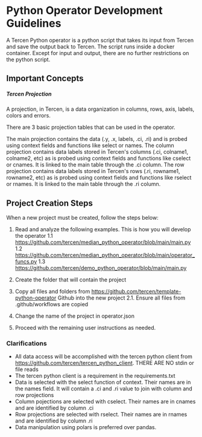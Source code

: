 # Python Operator Development Guidelines

A Tercen Python operator is a python script that takes its input from Tercen and save the output back to Tercen.
The script runs inside a docker container.
Except for input and output, there are no further restrictions on the python script.

## Important Concepts

##### Tercen Projection

A projection, in Tercen, is a data organization in columns, rows, axis, labels, colors and errors. 

There are 3 basic projection tables that can be used in the operator.

The main projection contains the data (.y, .x, labels, .ci, .ri) and is probed using context fields and functions like select or names.
The column projection contains data labels stored in Tercen's columns (.ci, colname1, colname2, etc) as is probed using context fields and functions like cselect or cnames. It is linked to the main table through the .ci column. 
The row projection contains data labels stored in Tercen's rows  (.ri, rowname1, rowname2, etc) as is probed using context fields and functions like rselect or rnames. It is linked to the main table through the .ri column.




## Project Creation Steps

When a new project must be created, follow the steps below:
1. Read and analyze the following examples. This is how you will develop the operator
1.1 https://github.com/tercen/median_python_operator/blob/main/main.py
1.2 https://github.com/tercen/median_python_operator/blob/main/operator_funcs.py
1.3 https://github.com/tercen/demo_python_operator/blob/main/main.py


2. Create the folder that will contain the project
3. Copy all files and folders from https://github.com/tercen/template-python-operator Github into the new project
    2.1. Ensure all files from .github/workflows are copied
4. Change the name of the project in operator.json
5. Proceed with the remaining user instructions as needed.

### Clarifications

- All data access will be accomplished with the tercen python client from https://github.com/tercen/tercen_python_client. THERE ARE NO stdin or file reads
- The tercen python client is a requirement in the requirements.txt
- Data is selected with the select function of context. Their names are in the names field. It will contain a .ci and .ri value to join with column and row projections
- Column pojections are selected with cselect. Their names are in cnames and are identified by column .ci
- Row projections are selected with rselect. Their names are in rnames and are identified by column .ri
- Data manipulation using polars is preferred over pandas.

